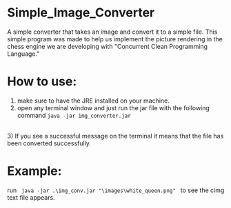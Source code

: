 # Simple_Image_Converter
A simple converter that takes an image and convert it to a simple file. This simple program was made to help us implement the picture rendering in the chess engine we are developing with "Concurrent Clean Programming Language."

# How to use:
1) make sure to have the JRE installed on your machine.
2) open any terminal window and just run the jar file with the following command
<code>java -jar img_converter.jar <path> </code>
<br>
3) If you see a successful message on the terminal it means that the file has been converted successfully.


# Example:
  run <code>  java -jar .\img_conv.jar "\images\white_queen.png" </code> to see the cimg text file appears.
